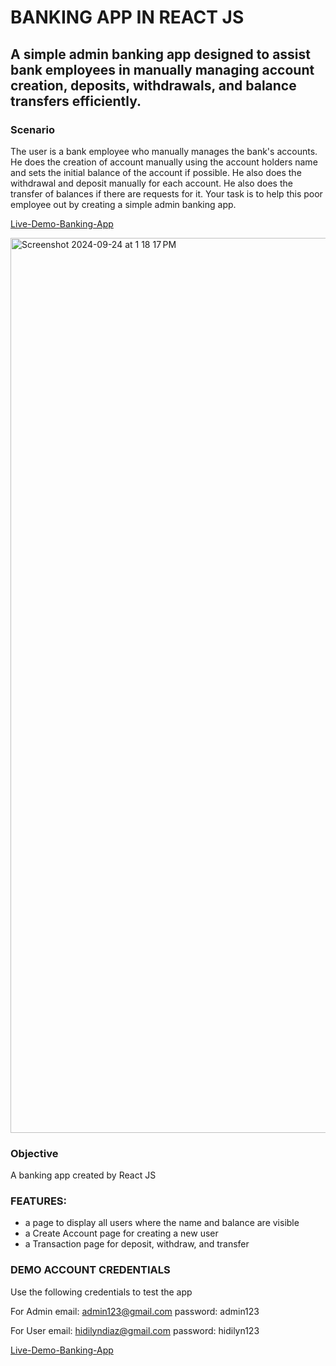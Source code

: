 # BANKING APP IN REACT JS 

## A simple admin banking app designed to assist bank employees in manually managing account creation, deposits, withdrawals, and balance transfers efficiently. 

### Scenario
The user is a bank employee who manually manages the bank's accounts. He does the creation of account manually using the account holders name and sets the initial balance of the account if possible. He also does the withdrawal and deposit manually for each account. He also does the transfer of balances if there are requests for it. Your task is to help this poor employee out by creating a simple admin banking app.

[Live-Demo-Banking-App](https://misha-banking-app.netlify.app/) 

<img width="1432" alt="Screenshot 2024-09-24 at 1 18 17 PM" src="https://github.com/user-attachments/assets/72b4e295-8700-4c6e-abcf-ecfa7482eb43">

### Objective
A banking app created by React JS

### FEATURES:
  * a page to display all users where the name and balance are visible
  * a Create Account page for creating a new user
  * a Transaction page for deposit, withdraw, and transfer

### DEMO ACCOUNT CREDENTIALS
Use the following credentials to test the app

For Admin
email: admin123@gmail.com
password: admin123

For User
email: hidilyndiaz@gmail.com
password: hidilyn123

[Live-Demo-Banking-App](https://misha-banking-app.netlify.app/) 
